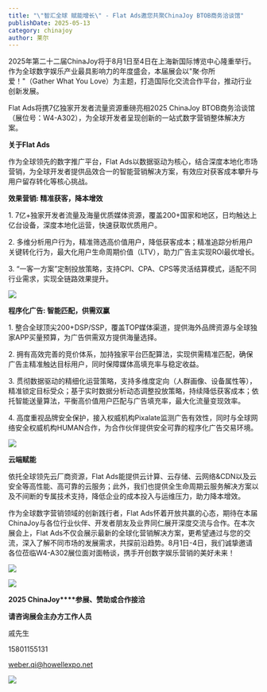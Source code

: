 ```yaml
---
title: "\"智汇全球 赋能增长\" - Flat Ads邀您共聚ChinaJoy BTOB商务洽谈馆"
publishDate: 2025-05-13
category: chinajoy
author: 莱尔
---
```


2025年第二十二届ChinaJoy将于8月1日至4日在上海新国际博览中心隆重举行。作为全球数字娱乐产业最具影响力的年度盛会，本届展会以"聚·你所爱！"（Gather What You Love）为主题，打造国际化交流合作平台，推动行业创新发展。

Flat Ads将携7亿独家开发者流量资源重磅亮相2025 ChinaJoy BTOB商务洽谈馆（展位号：W4-A302），为全球开发者呈现创新的一站式数字营销整体解决方案。

**关于Flat Ads**

作为全球领先的数字推广平台，Flat Ads以数据驱动为核心，结合深度本地化市场营销，为全球开发者提供品效合一的智能营销解决方案，有效应对获客成本攀升与用户留存转化等核心挑战。

**效果营销: 精准获客，降本增效**

1. 7亿+独家开发者流量及海量优质媒体资源，覆盖200+国家和地区，日均触达上亿台设备，深度本地化运营，快速获取优质用户。

2. 多维分析用户行为，精准筛选高价值用户，降低获客成本；精准追踪分析用户关键转化行为，最大化用户生命周期价值（LTV），助力广告主实现ROI最优增长。

3. “一客一方案”定制投放策略，支持CPI、CPA、CPS等灵活结算模式，适配不同行业需求，实现全链路效果提升。

![](https://ec-net-1251389766.cos.ap-shanghai.myqcloud.com/wp-content/uploads/2025/05/20250513160022838.gif)

**程序化广告: 智能匹配，供需双赢**

1. 整合全球顶尖200+DSP/SSP，覆盖TOP媒体渠道，提供海外品牌资源与全球独家APP买量预算，为广告供需双方提供海量选择。

2. 拥有高效完善的竞价体系，加持独家平台匹配算法，实现供需精准匹配，确保广告主精准触达目标用户，同时保障媒体高填充率与稳定收益。

3. 贯彻数据驱动的精细化运营策略，支持多维度定向（人群画像、设备属性等），精准锁定目标受众；基于实时数据分析动态调整投放策略，持续降低获客成本；依托智能送量算法，平衡高价值用户匹配与广告填充率，最大化流量变现效率。

4. 高度重视品牌安全保护，接入权威机构Pixalate监测广告有效性，同时与全球网络安全权威机构HUMAN合作，为合作伙伴提供安全可靠的程序化广告交易环境。

![](https://ec-net-1251389766.cos.ap-shanghai.myqcloud.com/wp-content/uploads/2025/05/20250513155925386.jpeg)

**云端赋能**

依托全球领先云厂商资源，Flat Ads能提供云计算、云存储、云网络&CDN以及云安全等高性能、高可靠的云服务；此外，我们也提供全生命周期云服务解决方案以及不间断的专属技术支持，降低企业的成本投入与运维压力，助力降本增效。

作为全球数字营销领域的创新践行者，Flat Ads怀着开放共赢的心态，期待在本届ChinaJoy与各位行业伙伴、开发者朋友及业界同仁展开深度交流与合作。在本次展会上，Flat Ads不仅会展示最新的全球化营销解决方案，更希望通过与您的交流，深入了解不同市场的发展需求，共探前沿趋势。8月1日-4日，我们诚挚邀请各位莅临W4-A302展位面对面畅谈，携手开创数字娱乐营销的美好未来！

![](https://ec-net-1251389766.cos.ap-shanghai.myqcloud.com/wp-content/uploads/2025/05/20250513155949898-683x1024.jpg)

![](https://ec-net-1251389766.cos.ap-shanghai.myqcloud.com/wp-content/uploads/2025/05/20250513182846248-1024x148.png)

**2025 ChinaJoy****参展、赞助或合作接洽**

**请咨询展会主办方工作人员**

戚先生

15801155131

[weber.qi@howellexpo.net](mailto:weber.qi@howellexpo.net)

![](https://ec-net-1251389766.cos.ap-shanghai.myqcloud.com/wp-content/uploads/2025/05/20250513160056275.jpg)
